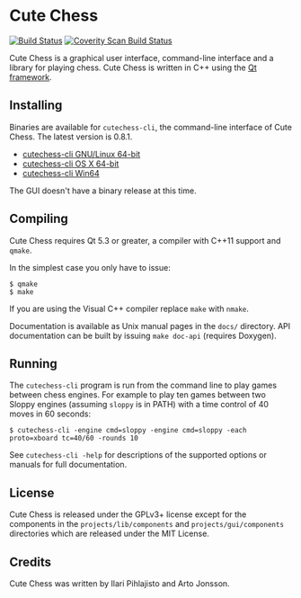 Cute Chess
==========

[![Build Status](https://travis-ci.org/cutechess/cutechess.svg?branch=master)](https://travis-ci.org/cutechess/cutechess) [![Coverity Scan Build Status](https://scan.coverity.com/projects/8561/badge.svg)](https://scan.coverity.com/projects/cutechess-cutechess)

Cute Chess is a graphical user interface, command-line interface and a library
for playing chess. Cute Chess is written in C++ using the [Qt
framework](https://www.qt.io/).

Installing
----------

Binaries are available for `cutechess-cli`, the command-line interface of Cute
Chess. The latest version is 0.8.1.

* [cutechess-cli GNU/Linux 64-bit](http://ilaripih.mbnet.fi/bin/cutechess-cli-linux64.tar.gz)
* [cutechess-cli OS X 64-bit](http://ilaripih.mbnet.fi/bin/cutechess-cli-osx.zip)
* [cutechess-cli Win64](http://ilaripih.mbnet.fi/bin/cutechess-cli-win64.zip)

The GUI doesn't have a binary release at this time.

Compiling
---------

Cute Chess requires Qt 5.3 or greater, a compiler with C++11 support and `qmake`.

In the simplest case you only have to issue:

    $ qmake
    $ make

If you are using the Visual C++ compiler replace `make` with `nmake`.

Documentation is available as Unix manual pages in the `docs/` directory. API
documentation can be built by issuing `make doc-api` (requires Doxygen).

Running
-------

The `cutechess-cli` program is run from the command line to play games between
chess engines. For example to play ten games between two Sloppy engines
(assuming `sloppy` is in PATH) with a time control of 40 moves in 60
seconds:

    $ cutechess-cli -engine cmd=sloppy -engine cmd=sloppy -each proto=xboard tc=40/60 -rounds 10

See `cutechess-cli -help` for descriptions of the supported options or manuals
for full documentation.

License
-------

Cute Chess is released under the GPLv3+ license except for the components in
the `projects/lib/components` and `projects/gui/components` directories which
are released under the MIT License.

Credits
-------

Cute Chess was written by Ilari Pihlajisto and Arto Jonsson.
